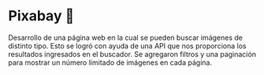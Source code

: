# Pixabay :city_sunset:
Desarrollo de una página web en la cual se pueden buscar imágenes de distinto tipo.
Esto se logró con ayuda de una API que nos proporciona los resultados ingresados en el buscador.
Se agregaron filtros y una paginación para mostrar un número limitado de imágenes en cada página.
